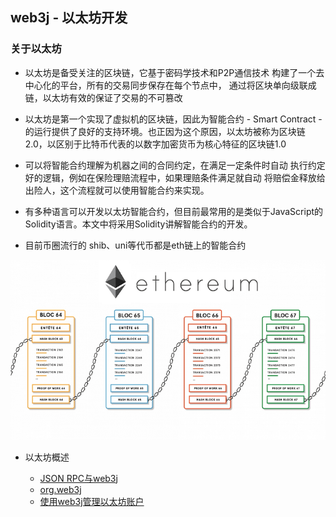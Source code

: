 ## web3j - 以太坊开发  

### 关于以太坊

* 以太坊是备受关注的区块链，它基于密码学技术和P2P通信技术 构建了一个去中心化的平台，所有的交易同步保存在每个节点中， 通过将区块单向级联成链，以太坊有效的保证了交易的不可篡改


* 以太坊是第一个实现了虚拟机的区块链，因此为智能合约 - Smart Contract - 的运行提供了良好的支持环境。也正因为这个原因，以太坊被称为区块链 2.0，以区别于比特币代表的以数字加密货币为核心特征的区块链1.0


* 可以将智能合约理解为机器之间的合同约定，在满足一定条件时自动 执行约定好的逻辑，例如在保险理赔流程中，如果理赔条件满足就自动 将赔偿金释放给出险人，这个流程就可以使用智能合约来实现。


* 有多种语言可以开发以太坊智能合约，但目前最常用的是类似于JavaScript的 Solidity语言。本文中将采用Solidity讲解智能合约的开发。


* 目前币圈流行的 shib、uni等代币都是eth链上的智能合约


![image-20210607105632073](docs/img/eth_info.png)


* 以太坊概述

    - [JSON RPC与web3j](docs/JSONRPC_web3j.md)  
    - [org.web3j](docs/org.web3j.md)
    - [使用web3j管理以太坊账户](docs/eth_web3j.md)


